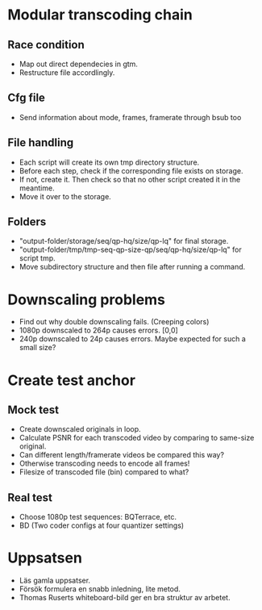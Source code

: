 # Modular transcoding chain

## Race condition
- Map out direct dependecies in gtm.
- Restructure file accordlingly.

## Cfg file
- Send information about mode, frames, framerate through bsub too

## File handling
- Each script will create its own tmp directory structure.
- Before each step, check if the corresponding file exists on storage.
- If not, create it. Then check so that no other script created it in the meantime.
- Move it over to the storage.

## Folders
- "output-folder/storage/seq/qp-hq/size/qp-lq" for final storage.
- "output-folder/tmp/tmp-seq-qp-size-qp/seq/qp-hq/size/qp-lq" for script tmp.
- Move subdirectory structure and then file after running a command.

# Downscaling problems
- Find out why double downscaling fails. (Creeping colors)
- 1080p downscaled to 264p causes errors. [0,0]
- 240p downscaled to 24p causes errors. Maybe expected for such a small size?

# Create test anchor

## Mock test
- Create downscaled originals in loop.
- Calculate PSNR for each transcoded video by comparing to same-size original.
- Can different length/framerate videos be compared this way?
- Otherwise transcoding needs to encode all frames!
- Filesize of transcoded file (bin) compared to what?

## Real test
- Choose 1080p test sequences: BQTerrace, etc.
- BD (Two coder configs at four quantizer settings)


# Uppsatsen
- Läs gamla uppsatser.
- Försök formulera en snabb inledning, lite metod.
- Thomas Ruserts whiteboard-bild ger en bra struktur av arbetet.
